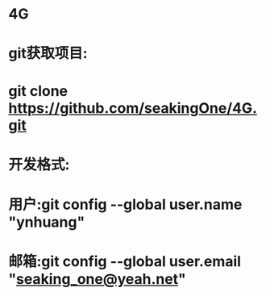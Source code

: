 # 4G
# git获取项目:
# git clone https://github.com/seakingOne/4G.git
# 开发格式:
# 用户:git config --global user.name "ynhuang"
# 邮箱:git config --global user.email "seaking_one@yeah.net"
